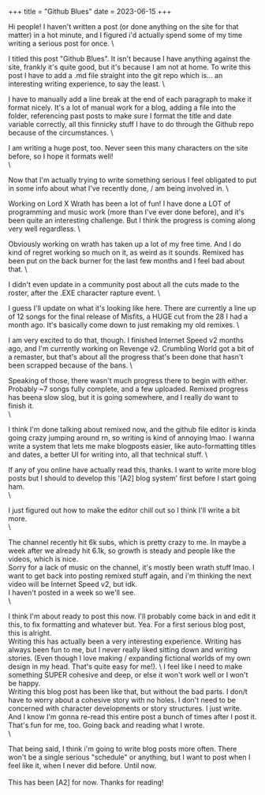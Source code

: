 +++
title = "Github Blues"
date = 2023-06-15
+++

Hi people! I haven't written a post (or done anything on the site for that matter) in a hot minute, and I figured i'd actually spend some of my time writing a serious post for once. \

I titled this post "Github Blues". It isn't because I have anything against the site, frankly it's quite good, but it's because I am not at home. To write this post I have to add a .md file straight into the git repo which is... an interesting writing experience, to say the least. \

I have to manually add a line break at the end of each paragraph to make it format nicely. It's a lot of manual work for a blog, adding a file into the folder, referencing past posts to make sure I format the title and date variable correctly, all this finnicky stuff I have to do through the Github repo because of the circumstances. \

I am writing a huge post, too. Never seen this many characters on the site before, so I hope it formats well! \
 \
 
Now that I'm actually trying to write something serious I feel obligated to put in some info about what I've recently done, / am being involved in. \

Working on Lord X Wrath has been a lot of fun! I have done a LOT of programming and music work (more than I've ever done before), and it's been quite an interesting challenge. But I think the progress is coming along very well regardless. \

Obviously working on wrath has taken up a lot of my free time. And I do kind of regret working so much on it, as weird as it sounds. Remixed has been put on the back burner for the last few months and I feel bad about that. \

I didn't even update in a community post about all the cuts made to the roster, after the .EXE character rapture event. \

I guess I'll update on what it's looking like here. There are currently a line up of 12 songs for the final release of Misfits, a HUGE cut from the 28 I had a month ago. It's basically come down to just remaking my old remixes. \

I am very excited to do that, though. I finished Internet Speed v2 months ago, and I'm currently working on Revenge v2. Crumbling World got a bit of a remaster, but that's about all the progress that's been done that hasn't been scrapped because of the bans. \

Speaking of those, there wasn't much progress there to begin with either. Probably ~7 songs fully complete, and a few uploaded. Remixed progress has beena  slow slog, but it is going somewhere, and I really do want to finish it. \
 \
 
I think I'm done talking about remixed now, and the github file editor is kinda going crazy jumping around rn, so writing is kind of annoying lmao. I wanna write a system that lets me make blogposts easier, like auto-formatting titles and dates, a better UI for writing into, all that technical stuff. \

If any of you online have actually read this, thanks. I want to write more blog posts but I should to develop this '[A2] blog system' first before I start going ham. \
 \
 
 I just figured out how to make the editor chill out so I think I'll write a bit more.
  \
   \
   
The channel recently hit 6k subs, which is pretty crazy to me. In maybe a week after we already hit 6.1k, so growth is steady and people like the videos, which is nice. \
Sorry for a lack of music on the channel, it's mostly been wrath stuff lmao. I want to get back into posting remixed stuff again, and i'm thinking the next video will be Internet Speed v2, but idk. \
I haven't posted in a week so we'll see. \
 \
 
I think I'm about ready to post this now. I'll probably come back in and edit it this, to fix formatting and whatever but. Yea. For a first serious blog post, this is alright. \
Writing this has actually been a very interesting experience. Writing has always been fun to me, but I never really liked sitting down and writing stories. (Even though I love making / expanding fictional worlds of my own design in my head. That's quite easy for me!). \ 
I feel like I need to make something SUPER cohesive and deep, or else it won't work well or I won't be happy. \
Writing this blog post has been like that, but without the bad parts. I don/t have to worry about a cohesive story with no holes. I don't need to be concerned with character developments or story structures. I just write. \
And I know I'm gonna re-read this entire post a bunch of times after I post it. That's fun for me, too. Going back and reading what I wrote. \
 \

That being said, I think i'm going to write blog posts more often. There won't be a single serious "schedule" or anything, but I want to post when I feel like it, when I never did before. Until now. \
 \
This has been [A2] for now. Thanks for reading!
